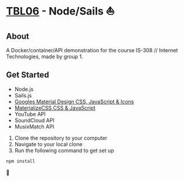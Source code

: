 # [TBL06](158.39.75.66:1337) - Node/Sails :sailboat:

## About
A Docker/container/API demonstration for the course IS-308 // Internet Technologies, made by group 1.

## Get Started

- Node.js
- Sails.js
- [Googles Material Design CSS, JavaScript & Icons](https://getmdl.io/)
- [MaterializeCSS CSS & JavaScript](http://materializecss.com/)
- YouTube API
- SoundCloud API
- MusixMatch API

1. Clone the repository to your computer
2. Navigate to your local clone
3. Run the following command to get set up
```sh
npm install
```

:musical_note:
